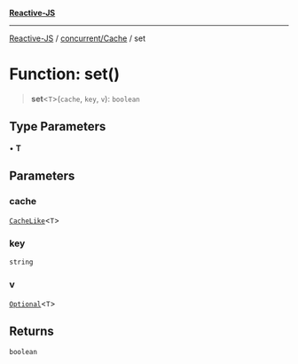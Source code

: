 [**Reactive-JS**](../../../README.md)

***

[Reactive-JS](../../../README.md) / [concurrent/Cache](../README.md) / set

# Function: set()

> **set**\<`T`\>(`cache`, `key`, `v`): `boolean`

## Type Parameters

• **T**

## Parameters

### cache

[`CacheLike`](../../interfaces/CacheLike.md)\<`T`\>

### key

`string`

### v

[`Optional`](../../../functions/type-aliases/Optional.md)\<`T`\>

## Returns

`boolean`
